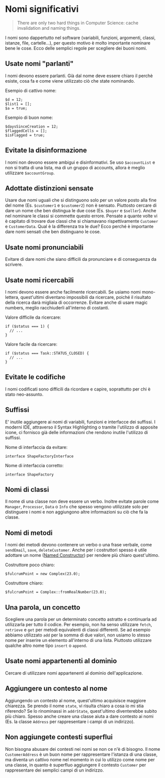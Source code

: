 # Nomi significativi

> There are only two hard things in Computer Science: cache invalidation and naming things.

I nomi sono dappertutto nel software \(variabili, funzioni, argomenti, classi, istanze, file, cartelle...\), per questo motivo è molto importante nominare bene le cose. Ecco delle semplici regole per scegliere dei buoni nomi.

## Usate nomi "parlanti"

I nomi devono essere parlanti. Già dal nome deve essere chiaro il perchè esiste, cosa fa e come viene utilizzato ciò che state nominando.

Esempio di cattivo nome:

```text
$d = 12;
$list1 = [];
$a = true;
```

Esempio di buon nome:

```text
$daysSinceCreation = 12;
$flaggedCells = [];
$isFlagged = true;
```

## Evitate la disinformazione

I nomi non devono essere ambigui e disinformativi. Se uso `$accountList` e non si tratta di una lista, ma di un gruppo di accounts, allora è meglio utilizzare `$accountGroup`.

## Adottate distinzioni sensate

Usare due nomi uguali che si distinguono solo per un valore posto alla fine del nome \(Es. `$customer1` e `$customer2`\) non è sensato. Piuttosto cercare di dare un nome che ben distingua le due cose \(Es. `$buyer` e `$seller`\). Anche nel nominare le classi si commette questo errore. Pensate a quante volte vi è capitato di trovare due classi che si chiamavano rispettivamente `Customer` e `CustomerData`. Qual è la differenza tra le due? Ecco perché è importante dare nomi sensati che ben distinguano le cose.

## Usate nomi pronunciabili

Evitare di dare nomi che siano difficili da pronunciare e di conseguenza da scrivere.

## Usate nomi ricercabili

I nomi devono essere anche facilmente ricercabili. Se usiamo nomi mono-lettera, quest'ultimi diventano impossibili da ricercare, poiché il risultato della ricerca darà migliaia di occorrenze. Evitare anche di usare magic numbers, meglio racchiuderli all'interno di costanti.

Valore difficile da ricercare:

```text
if ($status === 1) {
  // ...
}
```

Valore facile da ricercare:

```text
if ($status === Task::STATUS_CLOSED) {
  // ...
}
```

## Evitate le codifiche

I nomi codificati sono difficili da ricordare e capire, soprattutto per chi è stato neo-assunto.

## Suffissi

E' inutile aggiungere ai nomi di variabili, funzioni e interfacce dei suffissi. I moderni IDE, attraverso il Syntax Highlighting o tramite l'utilizzo di apposite icone, ci fornisco già delle informazioni che rendono inutile l'utilizzo di suffissi.

Nome di interfaccia da evitare:

```text
interface ShapeFactoryInterface
```

Nome di interfaccia corretto:

```text
interface ShapeFactory
```

## Nomi di classi

Il nome di una classe non deve essere un verbo. Inoltre evitate parole come `Manager`, `Processor`, `Data` o `Info` che spesso vengono utilizzate solo per distinguere i nomi e non aggiungono altre informazioni su ciò che fa la classe.

## Nomi di metodi

I nomi dei metodi devono contenere un verbo o una frase verbale, come `sendEmail`, `save`, `deleteCustomer`. Anche per i costruttori spesso è utile adottare un nome \([Named Constructor](http://blog.conorsmith.ie/named-constructors-in-php)\) per rendere più chiaro quest'ultimo.

Costruttore poco chiaro:

```text
$fulcrumPoint = new Complex(23.0);
```

Costruttore chiaro:

```text
$fulcrumPoint = Complex::fromRealNumber(23.0);
```

## Una parola, un concetto

Scegliere una parola per un determinato concetto astratto e continuarla ad utilizzarla per tutto il codice. Per esempio, non ha senso utilizzare `fetch`, `retrieve` e `get` per metodi equivalenti di classi differenti. Se ad esempio abbiamo utilizzato `add` per la somma di due valori, non usiamo lo stesso nome per inserire un elemento all'interno di una lista. Piuttosto utilizzare qualche altro nome tipo `insert` o `append`.

## Usate nomi appartenenti al dominio

Cercare di utilizzare nomi appartenenti al dominio dell'applicazione.

## Aggiungere un contesto al nome

Aggiungendo un contesto al nome, quest'ultimo acquisisce maggiore chiarezza. Se prendo il nome `state`, vi risulta chiaro a cosa io mi stia riferendo? Se lo rinominassi in `addrState`, quest'ultimo diventerebbe subito più chiaro. Spesso anche creare una classe aiuta a dare contesto ai nomi \(Es. la classe `Address` per rappresentare i campi di un indirizzo\).

## Non aggiungete contesti superflui

Non bisogna abusare dei contesti nei nomi se non ce n'è di bisogno. Il nome `CustomerAddress` è un buon nome per rappresentare l'istanza di una classe, ma diventa un cattivo nome nel momento in cui lo utilizzo come nome per una classe, in quanto è superfluo aggiungere il contesto `Customer` per rappresentare dei semplici campi di un indirizzo.


